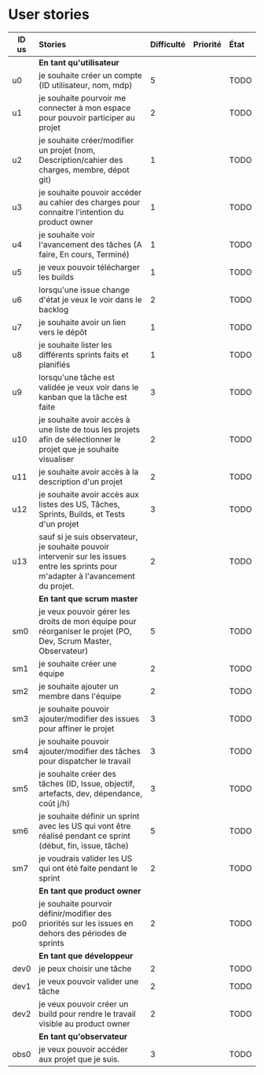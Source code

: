# User stories

| ID us | Stories | Difficulté | Priorité | État |
|-------|:--------|:-----------|:---------|:-----|
|      | **En tant qu'utilisateur**              |
| u0   | je souhaite créer un compte (ID utilisateur, nom, mdp) |5 | |TODO|
| u1   | je souhaite pourvoir me connecter à mon espace pour pouvoir participer au projet | 2 | |TODO|
| u2   | je souhaite créer/modifier un projet (nom, Description/cahier des charges, membre, dépot git) | 1 | |TODO|
| u3   | je souhaite pouvoir accéder au cahier des charges pour connaitre l'intention du product owner | 1 | |TODO|
| u4   | je souhaite voir l'avancement des tâches (A faire, En cours, Terminé) | 1 | |TODO|
| u5   | je veux pouvoir télécharger les builds | 1 | |TODO|
| u6   | lorsqu'une issue change d'état je veux le voir dans le backlog | 2 | |TODO|
| u7   | je souhaite avoir un lien vers le dépôt | 1 | |TODO|
| u8   | je souhaite lister les différents sprints faits et planifiés | 1 | |TODO|
| u9   | lorsqu'une tâche est validée je veux voir dans le kanban que la tâche est faite | 3 | |TODO|
| u10  | je souhaite avoir accès à une liste de tous les projets afin de sélectionner le projet que je souhaite visualiser | 2 | | TODO |
| u11  | je souhaite avoir accès à la description d'un projet | 2 | | TODO |
| u12  | je souhaite avoir accès aux listes des US, Tâches, Sprints, Builds, et Tests d'un projet | 3 | | TODO |
| u13  | sauf si je suis observateur, je souhaite pouvoir intervenir sur les issues entre les sprints pour m'adapter à l'avancement du projet. | 2 | |TODO|
|      | **En tant que scrum master**            |
| sm0  | je veux pouvoir gérer les droits de mon équipe pour réorganiser le projet (PO, Dev, Scrum Master, Observateur) | 5 | |TODO|
| sm1  | je souhaite créer une équipe  | 2 | |TODO|
| sm2  | je souhaite ajouter un membre dans l'équipe | 2 | |TODO|
| sm3  | je souhaite pouvoir ajouter/modifier des issues pour affiner le projet | 3 | |TODO|
| sm4  | je souhaite pouvoir ajouter/modifier des tâches pour dispatcher le travail | 3 | |TODO|
| sm5  | je souhaite créer des tâches (ID, Issue, objectif, artefacts, dev, dépendance, coût j/h) | 3 | |TODO|
| sm6  | je souhaite définir un sprint avec les US qui vont être réalisé pendant ce sprint (début, fin, issue, tâche) | 5 | |TODO|
| sm7  | je voudrais valider les US qui ont été faite pendant le sprint | 2 | |TODO|
|      | **En tant que product owner**           |
| po0  | je souhaite pourvoir définir/modifier des priorités sur les issues en dehors des périodes de sprints | 2 | |TODO|
|      | **En tant que développeur**             |
| dev0 | je peux choisir une tâche | 2 | |TODO|
| dev1 | je veux pouvoir valider une tâche | 2 | |TODO|
| dev2 | je veux pouvoir créer un build pour rendre le travail visible au product owner | 2 | |TODO|
|      | **En tant qu'observateur**              |
| obs0 | je veux pouvoir accéder aux projet que je suis. | 3 | |TODO|
